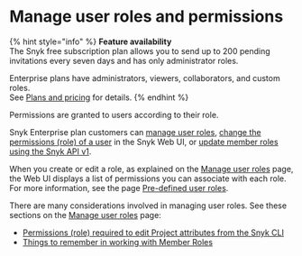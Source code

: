 # Manage user roles and permissions

{% hint style="info" %}
**Feature availability**\
The Snyk free subscription plan allows you to send up to 200 pending invitations every seven days and has only administrator roles.

Enterprise plans have administrators, viewers, collaborators, and custom roles.\
See [Plans and pricing](https://snyk.io/plans/) for details.
{% endhint %}

Permissions are granted to users according to their role.

Snyk Enterprise plan customers can [manage user roles](manage-user-roles.md), [change the permissions (role) of a user](change-the-permissions-role-of-a-user.md) in the Snyk Web UI, or [update member roles using the Snyk API v1](../manage-users-and-permissions/update-member-roles-via-api.md).

When you create or edit a role, as explained on the [Manage user roles](manage-user-roles.md) page, the Web UI displays a list of permissions you can associate with each role. For more information, see the page [Pre-defined user roles](pre-defined-user-roles.md).

There are many considerations involved in managing user roles. See these sections on the [Manage user roles](manage-user-roles.md) page:

* [Permissions (role) required to edit Project attributes from the Snyk CLI](manage-user-roles.md#permissions-role-required-to-edit-project-attributes-from-the-snyk-cli)
* [Things to remember in working with Member Roles](manage-user-roles.md#things-to-remember-in-working-with-member-roles)
